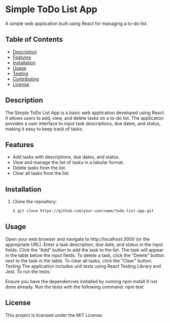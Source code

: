 # Simple ToDo List App

A simple web application built using React for managing a to-do list.

## Table of Contents

- [Description](#description)
- [Features](#features)
- [Installation](#installation)
- [Usage](#usage)
- [Testing](#testing)
- [Contributing](#contributing)
- [License](#license)

## Description

The Simple ToDo List App is a basic web application developed using React. It allows users to add, view, and delete tasks on a to-do list. The application provides a user interface to input task descriptions, due dates, and status, making it easy to keep track of tasks.

## Features

- Add tasks with descriptions, due dates, and status.
- View and manage the list of tasks in a tabular format.
- Delete tasks from the list.
- Clear all tasks from the list.

## Installation

1. Clone the repository:
   ```bash
   $ git clone https://github.com/your-username/todo-list-app.git
   
## Usage

Open your web browser and navigate to http://localhost:3000 (or the appropriate URL).
Enter a task description, due date, and status in the input fields.
Click the "Add" button to add the task to the list.
The task will appear in the table below the input fields.
To delete a task, click the "Delete" button next to the task in the table.
To clear all tasks, click the "Clear" button.
Testing
The application includes unit tests using React Testing Library and Jest. To run the tests:

Ensure you have the dependencies installed by running npm install if not done already.
Run the tests with the following command: npm test


## License
This project is licensed under the MIT License.
